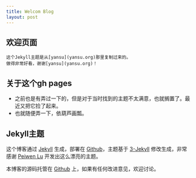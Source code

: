 ```yaml
---
title: Welcom Blog
layout: post
---
```


## 欢迎页面

    这个Jekyll主题是从[yansu](yansu.org)那里复制过来的。
    做得非常好看，谢谢[yansu](yansu.org)！



## 关于这个gh pages

- 之前也是有弄过一下的，但是对于当时找到的主题不太满意，也就搁置了。最近又把它捡了起来。
- 也就随便弄一下，依葫芦画瓢。 

## Jekyll主题

这个博客通过 [Jekyll](http://jekyllrb.com/) 生成，部署在 [Github](https://pages.github.com)，主题基于 [3-Jekyll](https://github.com/P233/3-Jekyll) 修改生成，非常感谢 [Peiwen Lu](https://github.com/P233) 开发出这么漂亮的主题。

本博客的源码托管在 [Github](https://github.com/suyan/suyan.github.io) 上，如果有任何改进意见，欢迎讨论。